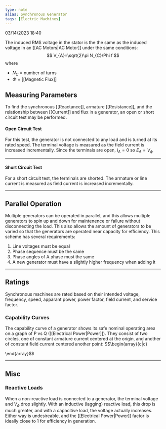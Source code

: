 ```yaml
---
type: note
alias: Synchronous Generator
tags: [Electric_Machines]
---
```

03/14/2023 18:40

  



The induced RMS voltage in the stator is the the same as the induced voltage in an [[AC Motors|AC Motor]] under the same conditions:
$$
V_{A}=\sqrt{2}\pi N_{C}\Phi f
$$
where
- $N_C$ = number of turns
- $\Phi$ = [[Magnetic Flux]]



## Measuring Parameters
To find the synchronous [[Reactance]], armature [[Resistance]], and the relationship between [[Current]] and flux in a generator, an open or short circuit test may be performed. 

#### Open Circuit Test
For this test, the generator is not connected to any load and is turned at its rated speed. The terminal voltage is measured as the field current is increased incrementally. Since the terminals are open, $I_A=0$ so $E_A=V_\phi$

---

#### Short Circuit Test
For a short circuit test, the terminals are shorted. The armature or line current is measured as field current is increased incrementally.

---

## Parallel Operation
Multiple generators can be operated in parallel, and this allows multiple generators to spin up and down for maintenence or failure without disconnecting the load. This also allows the amount of generators to be varied so that the generators are operated near capacity for efficiency. This scheme has several requirements:
1. Line voltages must be equal
2. Phase sequence must be the same
3. Phase angles  of A phase must the same
4. A new generator must have a slightly higher frequency when adding it

---

## Ratings
Synchronous machines are rated based on their intended voltage, frequency, speed, apparant power, power factor, field current, and service factor. 

### Capability Curves
The capability curve of a generator shows its safe nominal operating area on a graph of P vs Q ([[Electrical Power|Power]]). They consist of two circles, one of constant armature current centered at the origin, and another of constant field current centered another point:
$$\begin{array}{c|c}

\end{array}$$

---
## Misc
### Reactive Loads
When a non-reactive load is connected to a generator, the terminal voltage and $V_\phi$ drop slightly. With an inductive (lagging) reactive load, this drop is much greater, and with a capacitive load, the voltage actually increases. Either way is undesireable, and the [[Electrical Power|Power]] factor is ideally close to 1 for efficiency in generation. 